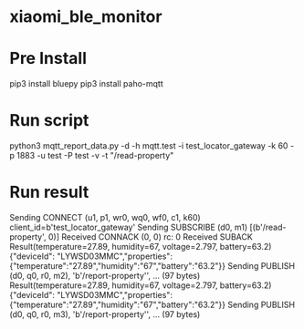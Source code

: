# xiaomi_ble_monitor
# Pre Install
pip3 install bluepy
pip3 install paho-mqtt

# Run script
python3 mqtt_report_data.py -d -h mqtt.test -i test_locator_gateway -k 60 -p 1883 -u test -P test -v -t "/read-property"


# Run result
Sending CONNECT (u1, p1, wr0, wq0, wf0, c1, k60) client_id=b'test_locator_gateway'
Sending SUBSCRIBE (d0, m1) [(b'/read-property', 0)]
Received CONNACK (0, 0)
rc: 0
Received SUBACK
Result(temperature=27.89, humidity=67, voltage=2.797, battery=63.2)
{"deviceId": "LYWSD03MMC","properties": {"temperature":"27.89","humidity":"67","battery":"63.2"}}
Sending PUBLISH (d0, q0, r0, m2), 'b'/report-property'', ... (97 bytes)
Result(temperature=27.89, humidity=67, voltage=2.797, battery=63.2)
{"deviceId": "LYWSD03MMC","properties": {"temperature":"27.89","humidity":"67","battery":"63.2"}}
Sending PUBLISH (d0, q0, r0, m3), 'b'/report-property'', ... (97 bytes)